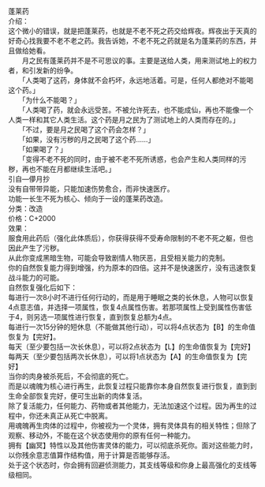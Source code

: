 <title>蓬莱药</title><br>
<meta name="GENERATOR" content="WinCHM">
<meta http-equiv="Content-Type" content="text/html; charset=gb2312">
<br> 蓬莱药
<br> 介绍：
<br>          这个微小的错误，就是把蓬莱药，也就是不老不死之药交给辉夜。辉夜出于天真的好奇心找我要不老不老之药。我告诉她，不老不死之药就是名为蓬莱药的东西，并且做给她看。
<br> 　　月之民有蓬莱药并不是不可思议的事。主要是送给人类，用来测试地上的权力者，和引发新的纷争。
<br> 　　「人类喝了这药，身体就不会朽坏，永远地活着。可是，任何人都绝对不能喝这个药。」
<br> 　　「为什么不能喝？」
<br> 　　「人类喝了药，就会永远受苦。不被允许死去，也不能成仙，再也不能像一个人类一样和其它人类生活。这个药是月之民为了测试地上的人类而存在的。」
<br> 　　「不过，要是月之民喝了这个药会怎样？」
<br> 　　「如果，没有污秽的月之民喝了这个药……」
<br> 　　「如果喝了？」
<br> 　　「变得不老不死的同时，由于被不老不死所诱惑，也会产生和人类同样的污秽，再也不能在月都继续生活吧。」
<br>                                              引自―儚月抄
<br>         没有自带带异能，只能加速伤势愈合，而非快速医疗。
<br>         功能一长生不死为核心、倾向于一设的蓬莱药改造。
<br> 分类：改造
<br> 价格：C+2000
<br> 效果：
<br>         服食用此药后（强化此体质后），你获得获得不受寿命限制的不老不死之躯，但也因此产生了污秽。
<br>         从此你变成黑暗生物，可能会导致剧情人物厌恶，且受相关能力的克制。
<br>         你的自然恢复能力得到增强，约为原本的四倍。这并不是快速医疗，没有迅速恢复战斗能力的可能。
<br>         自然恢复强化后如下：
<br>         每进行一次8小时不进行任何行动的，而是用于睡眠之类的长休息，人物可以恢复4点意志值，并选择一项属性，恢复4点属性伤害。若那项属性上受到属性伤害低于4，则另选一项属性进行恢复，直到恢复总额为4点。
<br>         每进行一次15分钟的短休息（不能做其他行动），可以将4点状态为【B】的生命值恢复为【完好】。
<br>        每天（至少要包括一次长休息），可以将2点状态为【L】的生命值恢复为【完好】
<br>        每两天（至少要包括两次长休息），可以将1点状态为【A】的生命值恢复为【完好】
<br>        当你的肉身被杀死后，不会彻底的死亡。
<br>        而是以魂魄为核心进行再生，此恢复过程只能靠你本身自然恢复进行恢复，直到到生命全部恢复完好，便可生出新的肉体复活。
<br>        除了复活能力，任何能力、药物或者其他能力，无法加速这个过程。因为再生的过程中，你还未真正从死亡中脱离。
<br>         用魂魄再生肉体的过程中，你被视为一个灵体，拥有灵体具有的相关特性；但除了观察、移动外，不能在这个状态使用你的原有任何一种能力。         
<br>         拥有【幽冥】特性以及其他伤害灵体的能力，可以彻底杀死你。面对这些能力时，以你残余意志值算作结构值，用于计算是否能够存活。
<br>         处于这个状态时，你会拥有回避侦测能力，其支线等级和你身上最高强化的支线等级相同。     
<br> 